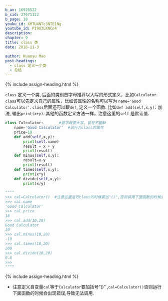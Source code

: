 ```yaml
---
b_av: 16926522
b_cid: 27671122
b_page: 18
youku_id: XMTU4NTc3NTE1Ng
youtube_id: PI9U3LKNCo4
description: 
chapter: 9
title: class 类
date: 2016-11-3

author: Huanyu Mao
post-headings:
  - class 定义一个类
  - 总结
---
```





{% include assign-heading.html %}

`class` 定义一个类, 后面的类别首字母推荐以大写的形式定义，比如`Calculator`.
`class`可以先定义自己的属性，比如该属性的名称可以写为 `name='Good Calculator'`.
`class`后面还可以跟`def`, 定义一个函数.
比如`def add(self,x,y):` 加法, 输出`print(x+y)`.
其他的函数定义方法一样，注意这里的`self` 是默认值.

```python
class Calculator:       #首字母要大写，冒号不能缺
    name='Good Calculator'  #该行为class的属性
    price=18
    def add(self,x,y):
        print(self.name)
        result = x + y
        print(result)
    def minus(self,x,y):
        result=x-y
        print(result)
    def times(self,x,y):
        print(x*y)
    def divide(self,x,y):
        print(x/y)

""""
>>> cal=Calculator()  #注意这里运行class的时候要加"()",否则调用下面函数的时候会出现错误,导致无法调用.
>>> cal.name
'Good Calculator'
>>> cal.price
18
>>> cal.add(10,20)
Good Calculator
30
>>> cal.minus(10,20)
-10
>>> cal.times(10,20)
200
>>> cal.divide(10,20)
0.5
>>>
""""
```

{% include assign-heading.html %}

- 注意定义自变量`cal`等于`Calculator`要加括号“()” ,`cal=Calculator()`否则运行下面函数的时候会出现错误,导致无法调用.